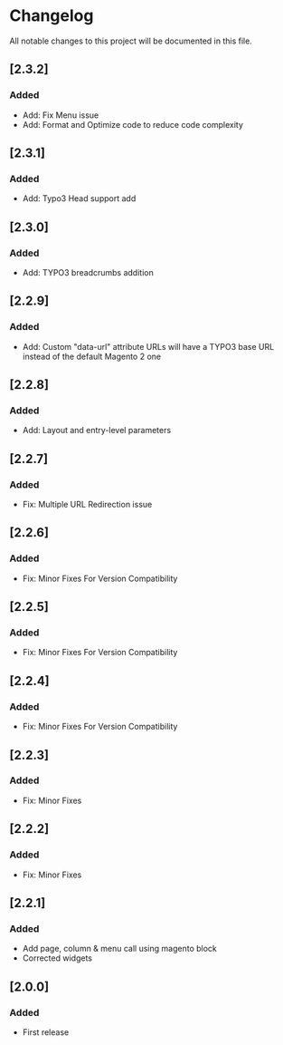 # Changelog
All notable changes to this project will be documented in this file.

## [2.3.2]
### Added
- Add: Fix Menu issue
- Add: Format and Optimize code to reduce code complexity

## [2.3.1]
### Added
- Add: Typo3 Head support add

## [2.3.0]
### Added
- Add: TYPO3 breadcrumbs addition

## [2.2.9]
### Added
- Add: Custom "data-url" attribute URLs will have a TYPO3 base URL instead of the default Magento 2 one 

## [2.2.8]
### Added
- Add: Layout and entry-level parameters

## [2.2.7]
### Added
- Fix: Multiple URL Redirection issue

## [2.2.6]
### Added
- Fix: Minor Fixes For Version Compatibility

## [2.2.5]
### Added
- Fix: Minor Fixes For Version Compatibility

## [2.2.4]
### Added
- Fix: Minor Fixes For Version Compatibility

## [2.2.3]
### Added
- Fix: Minor Fixes

## [2.2.2]
### Added
- Fix: Minor Fixes

## [2.2.1]
### Added
- Add page, column & menu call using magento block
- Corrected widgets

## [2.0.0]
### Added
- First release